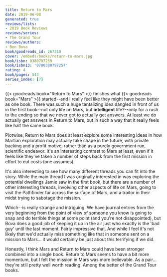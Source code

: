 ```yaml
---
title: Return to Mars
date: 2019-06-08
generated: true
reviews/lists:
- 2019 Book Reviews
reviews/series:
- The Grand Tour
reviews/authors:
- Ben Bova
book/goodreads_id: 267310
cover: /embeds/books/return-to-mars.jpg
book/isbn: 0380797259
book/isbn13: '9780380797257'
rating: 4
book/pages: 543
series_index: [7]
---
```

{{< goodreads book="Return to Mars" >}} finishes what {{< goodreads book="Mars" >}} started--and I really feel like they might have been better as one book. There was such a huge tantalizing idea dangled in front of us in the first book--not only life on Mars, but **intelligent** life?--only for a rush to the ending so that we never got to actually get answers. At least we do actually get answers in Return to Mars, but in such a way that it really feels like half the same book.  

Plotwise, Return to Mars does at least explore some interesting ideas in how Martian exploration may actually take shape in the future, with private backing and a profit motive, rather than as a purely government run, scientific endeavor. It's an interesting contrast to Mars at least, even if it feels like they've taken a number of steps back from the first mission in effort to cut costs (one assumes).  

<!--more-->

It's also interesting to see how many different threads you can fit into the story. While the main thread I was originally interested in was exploring the potential dwellings Jamie saw in the first book, but there are a number of other interesting threads, involving other aspects of life on Mars, going to visit the Pathfinder far across the surface of Mars, and a traitor in their midst trying to sabotage the mission.  

Which--is really strange and intriguing. We have journal entries from the very beginning from the point of view of someone you know is going to snap and do terrible things at some point (and you're not disappointed), but Bova does a good job of keeping it up in the air just who exactly is the 'bad guy' until the last moment. Fairly impressive that. And while I feel it's not likely that we'd actually miss something like that in someone sent on a mission to Mars... it would certainly be just about this terrifying if we did.  

Honestly, I think Mars and Return to Mars could have been stronger combined into a single book. Return to Mars seems to have a bit more momentum, but I felt the mission in Mars was more believable. As a pair... they're still pretty well worth reading. Among the better of the Grand Tour books.